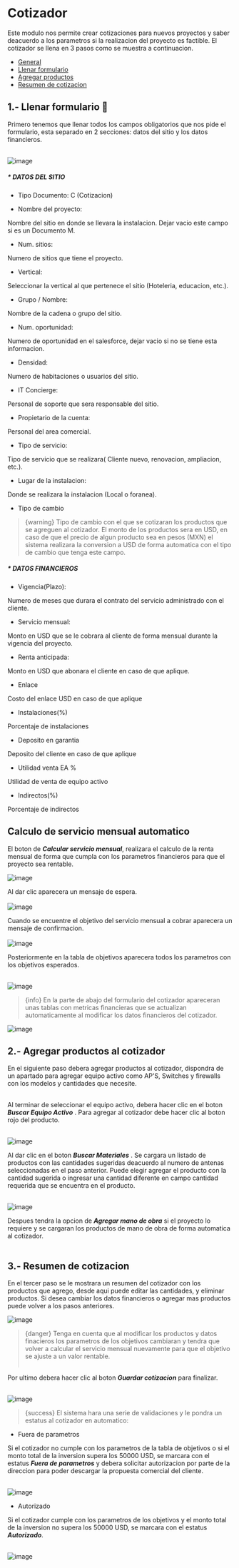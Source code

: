 # Cotizador
Este modulo nos permite crear cotizaciones para nuevos proyectos y saber deacuerdo a los parametros si la realizacion del proyecto es factible. El cotizador se llena en 3 pasos como se muestra a continuacion.


 - [General](#head1)
 - [Llenar formulario](#formNew)
 - [Agregar productos](#agregarProductos)
 - [Resumen de cotizacion](#resumen)
 

## <a name="formNew">1.- Llenar formulario</a> :pencil:
Primero tenemos que llenar todos los campos obligatorios que nos pide el formulario, esta separado en 2 secciones: datos del sitio y los datos financieros.<br><br>

![image](/images/docs/quoting/formNuevoCotizador.png)

<h5 class="text-danger">* DATOS DEL SITIO</h5>

- Tipo Documento:
C (Cotizacion)

- Nombre del proyecto:

Nombre del sitio en donde se llevara la instalacion. Dejar vacio este campo si es un Documento M.

- Num. sitios: 

Numero de sitios que tiene el proyecto.

- Vertical: 

Seleccionar la vertical al que pertenece el sitio (Hoteleria, educacion, etc.).

- Grupo / Nombre: 

Nombre de la cadena o grupo del sitio.

- Num. oportunidad: 

Numero de oportunidad en el salesforce, dejar vacio si no se tiene esta informacion.

- Densidad: 

Numero de habitaciones o usuarios del sitio.

- IT Concierge: 

Personal de soporte que sera responsable del sitio. 

- Propietario de la cuenta: 

Personal del area comercial.

- Tipo de servicio: 

Tipo de servicio que se realizara( Cliente nuevo, renovacion, ampliacion, etc.).

- Lugar de la instalacion: 

Donde se realizara la instalacion (Local o foranea).

- Tipo de cambio

> {warning} Tipo de cambio con el que se cotizaran los productos que se agreguen al cotizador.
El monto de los productos sera en USD, en caso de que el precio de algun producto sea en pesos (MXN) el sistema realizara la conversion a USD de forma automatica con el tipo de cambio que tenga este campo.

<h5 class="text-danger">* DATOS FINANCIEROS</h5>

- Vigencia(Plazo): 

Numero de meses que durara el contrato del servicio administrado con el cliente.

- Servicio mensual: 

Monto en USD que se le cobrara al cliente de forma mensual durante la vigencia del proyecto.

- Renta anticipada: 

Monto en USD que abonara el cliente en caso de que aplique.

- Enlace

Costo del enlace USD en caso de que aplique

- Instalaciones(%)

Porcentaje de instalaciones

- Deposito en garantia

Deposito del cliente en caso de que aplique

- Utilidad venta EA %

Utilidad de venta de equipo activo

- Indirectos(%)

Porcentaje de indirectos

## <a name="servicio_mensual">Calculo de servicio mensual automatico</a> 
El boton de ***Calcular servicio mensual***, realizara el calculo de la renta mensual de forma que cumpla con los parametros financieros para que el proyecto sea rentable.

![image](/images/docs/quoting/servicio_mensual_boton.png)

Al dar clic aparecera un mensaje de espera.<br><br>
![image](/images/docs/quoting/buscandoObjetivo.png)

Cuando se encuentre el objetivo del servicio mensual a cobrar aparecera un mensaje de confirmacion. <br><br>
![image](/images/docs/quoting/servicioMensualAlert.png)

Posteriormente en la tabla de objetivos aparecera todos los parametros con los objetivos esperados. <br><br>

![image](/images/docs/quoting/Objetivos.png)

 > {info} En la parte de abajo del formulario del cotizador apareceran unas tablas con metricas financieras que se actualizan automaticamente al modificar los datos financieros del cotizador.

 ![image](/images/docs/quoting/tablasParametros.png)

 ## <a name="agregarProductos">2.- Agregar productos al cotizador</a>

En el siguiente paso debera agregar productos al cotizador, dispondra de un apartado para agregar equipo activo como AP'S, Switches y firewalls con los modelos y cantidades que necesite.<br><br>

Al terminar de seleccionar el equipo activo, debera hacer clic en el boton ***Buscar Equipo Activo*** . Para agregar al cotizador debe hacer clic al boton rojo del producto. <br><br>

![image](/images/docs/quoting/agregarEA.png)

Al dar clic en el boton ***Buscar Materiales*** . Se cargara un listado de productos con las cantidades sugeridas deacuerdo al numero de antenas seleccionadas en el paso anterior. Puede elegir agregar el producto con la cantidad sugerida o ingresar una cantidad diferente en campo cantidad requerida que se encuentra en el producto.  <br><br>

![image](/images/docs/quoting/agregarENA.png)

Despues tendra la opcion de ***Agregar mano de obra*** si el proyecto lo requiere y se cargaran los productos de mano de obra de forma automatica al cotizador.   <br><br>

## <a name="resumen">3.- Resumen de cotizacion </a>
En el tercer paso se le mostrara un resumen del cotizador con los productos que agrego, desde aqui puede editar las cantidades, y eliminar productos. Si desea cambiar los datos financieros o agregar mas productos puede volver a los pasos anteriores.

![image](/images/docs/quoting/resumenCotizacion.png)

> {danger} Tenga en cuenta que al modificar los productos y datos finacieros los parametros de los objetivos cambiaran y tendra que volver a calcular el servicio mensual nuevamente para que el objetivo se ajuste a un valor rentable.<br><br>

Por ultimo debera hacer clic al boton ***Guardar cotizacion*** para finalizar.<br><br>

![image](/images/docs/quoting/guardarCotizacion.png)

> {success} El sistema hara una serie de validaciones y le pondra un estatus al cotizador en automatico:

- Fuera de parametros

Si el cotizador no cumple con los parametros de la tabla de objetivos o si el monto total de la inversion supera los 50000 USD, se marcara con el estatus ***Fuera de parametros*** y debera solicitar autorizacion por parte de la direccion para poder descargar la propuesta comercial del cliente. <br><br>      

![image](/images/docs/quoting/fueraParametros.png)

- Autorizado

Si el cotizador cumple con los parametros de los objetivos y el monto total de la inversion no supera los 50000 USD, se marcara con el estatus ***Autorizado***. <br><br>      

![image](/images/docs/quoting/autorizado.png)






